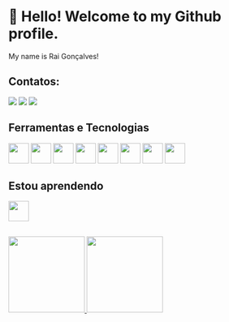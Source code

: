 <h1>👋 Hello! Welcome to my Github profile.</h1>
My name is Rai Gonçalves!

  ## Contatos:

<div>
<a href="https://www.instagram.com/rai_mello23/" target="_blank"><img src="https://img.shields.io/badge/-Instagram-%23E4405F?style=for-the-badge&logo=instagram&logoColor=white" target="_blank"></a>
<a href = "rai.goncalves965@gmail.com"><img src="https://img.shields.io/badge/Gmail-D14836?style=for-the-badge&logo=gmail&logoColor=white" target="_blank"></a>
<a href="https://www.linkedin.com/in/rai-gon%C3%A7alves-124818181/" target="_blank"><img src="https://img.shields.io/badge/-LinkedIn-%230077B5?style=for-the-badge&logo=linkedin&logoColor=white" target="_blank"></a>   
</div>



## Ferramentas e Tecnologias

<div>
  <img src="https://cdn.jsdelivr.net/gh/devicons/devicon/icons/csharp/csharp-original.svg" width="40" height="40"/>
<img src="https://cdn.jsdelivr.net/gh/devicons/devicon/icons/html5/html5-original.svg" width="40" height="40"/>
<img src="https://cdn.jsdelivr.net/gh/devicons/devicon/icons/css3/css3-original.svg" width="40" height="40"/>
<img src="https://cdn.jsdelivr.net/gh/devicons/devicon/icons/javascript/javascript-original.svg" width="40" height="40"/>
<img src="https://cdn.jsdelivr.net/gh/devicons/devicon/icons/bootstrap/bootstrap-original.svg" width="40" height="40"/>
<img src="https://cdn.jsdelivr.net/gh/devicons/devicon/icons/sass/sass-original.svg" width="40" height="40"/>
<img src="https://cdn.jsdelivr.net/gh/devicons/devicon/icons/handlebars/handlebars-original.svg" width="40" height="40"/>
<img src="https://cdn.jsdelivr.net/gh/devicons/devicon/icons/git/git-original.svg" width="40" height="40"/>
</div>




## Estou aprendendo
<div>
  <img src="https://cdn.jsdelivr.net/gh/devicons/devicon/icons/java/java-original.svg" width="40" height="40"/>
</div>

##

<div>
<a href="https://github.com/Rai84">
<img height="150em" src="https://github-readme-stats.vercel.app/api/top-langs/?username=Rai84&layout=compact&langs_count=7&theme=dracula"/>
<img height="150em" src="https://github-readme-stats.vercel.app/api?username=Rai84&show_icons=true&theme=dracula&include_all_commits=true&count_private=true"/>
</div>
